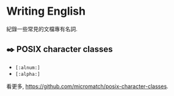 # Writing English

紀錄一些常見的文檔專有名詞.

## ✒️ POSIX character classes

- `[:alnum:]`
- `[:alpha:]`

看更多, https://github.com/micromatch/posix-character-classes.
